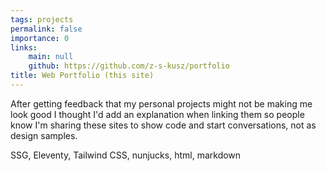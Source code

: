 ```yaml
---
tags: projects
permalink: false
importance: 0
links:
    main: null
    github: https://github.com/z-s-kusz/portfolio
title: Web Portfolio (this site)
---
```


After getting feedback that my personal projects might not be making me look good
I thought I'd add an explanation when linking them so people know I'm sharing these sites to show code and start conversations, not as design samples.

<div class="text-blue-400 border-t-2 border-zinc-50 mt-4 pt-4">
 SSG, Eleventy, Tailwind CSS, nunjucks, html, markdown
</div>
